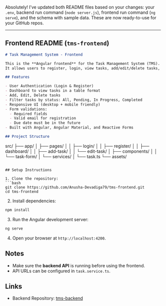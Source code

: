 Absolutely! I’ve updated both README files based on your changes: your `.env`, backend run command (`node server.js`), frontend run command (`ng serve`), and the schema with sample data. These are now ready-to-use for your GitHub repos.

---

## **Frontend README (`tms-frontend`)**

```markdown
# Task Management System - Frontend

This is the **Angular frontend** for the Task Management System (TMS).  
It allows users to register, login, view tasks, add/edit/delete tasks, and filter them by status.

## Features

- User Authentication (Login & Register)
- Dashboard to view tasks in a table format
- Add, Edit, Delete tasks
- Filter tasks by status: All, Pending, In Progress, Completed
- Responsive UI (desktop + mobile friendly)
- Form validations:
  - Required fields
  - Valid email for registration
  - Due date must be in the future
- Built with Angular, Angular Material, and Reactive Forms

## Project Structure

```

src/
├── app/
│   ├── pages/
│   │   ├── login/
│   │   ├── register/
│   │   ├── dashboard/
│   │   ├── add-task/
│   │   └── edit-task/
│   ├── components/
│   │   └── task-form/
│   └── services/
│       └── task.ts
└── assets/

````

## Setup Instructions

1. Clone the repository:
```bash
git clone https://github.com/Anusha-Devadiga79/tms-frontend.git
cd tms-frontend
````

2. Install dependencies:

```bash
npm install
```

3. Run the Angular development server:

```bash
ng serve
```

4. Open your browser at `http://localhost:4200`.

## Notes

* Make sure the **backend API** is running before using the frontend.
* API URLs can be configured in `task.service.ts`.

## Links

* Backend Repository: [tms-backend](https://github.com/Anusha-Devadiga79/tms-backend)

````
